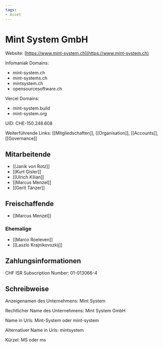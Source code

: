 ```yaml
---
tags:
- Asset
---
```

# Mint System GmbH

Website: [https://www.mint-system.ch](https://www.mint-system.ch)

Infomaniak Domains:

- mint-system.ch
- mint-systems.ch
- mintsystem.ch
- opensourcesoftware.ch

Vercel Domains:

- mint-system.build
- mint-system.org

UID: CHE-150.248.608

Weiterführende Links: [[Mitgliedschaften]], [[Organisation]], [[Accounts]], [[Governance]]

## Mitarbeitende

* [[Janik von Rotz]]
* [[Kurt Gisler]]
* [[Ulrich Kilian]]
* [[Marcus Menzel]]
* [[Gerit Tänzer]]

## Freischaffende

* [[Marcus Menzel]]

### Ehemalige

* [[Marco Roeleven]]
* [[Laszlo Krajnikovszkij]]
## Zahlungsinformationen

CHF ISR Subscription Number: 01-013066-4

## Schreibweise

Anzeigenamen des Unternehmens: Mint System

Rechtlicher Name des Unternehmens: Mint System GmbH

Name in Urls: Mint-System oder mint-system

Alternativer Name in Urls: mintsystem

Kürzel: MS oder ms
